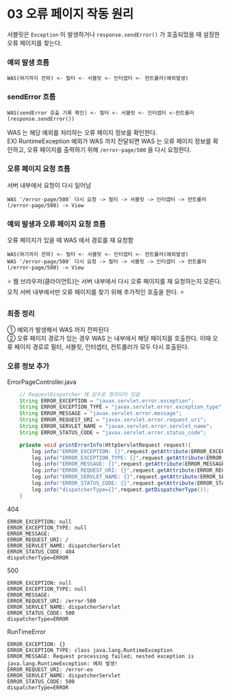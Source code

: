 # 03 오류 페이지 작동 원리

서블릿은 `Exception` 이 발생하거나 `response.sendError()` 가 호출되었을 때 설정한 오류 페이지를 찾는다.

### 예외 발생 흐름
```
WAS(여기까지 전파) <- 필터 <- 서블릿 <- 인터셉터 <- 컨트롤러(예외발생)
```

### sendError 흐름
```
WAS(sendError 호출 기록 확인) <- 필터 <- 서블릿 <- 인터셉터 <-컨트롤러(response.sendError())
```

WAS 는 해당 예외를 처리하는 오류 페이지 정보를 확인한다.<br>
EX) RuntimeException 예외가 WAS 까지 전달되면 WAS 는 오류 페이지 정보를 확인하고, 오류 페이지를 출력하기 위해 `/error-page/500` 을 다시 요청한다.

### 오류 페이지 요청 흐름
서버 내부에서 요청이 다시 일어남
```
WAS '/error-page/500` 다시 요청 -> 필터 -> 서블릿 -> 인터셉터 -> 컨트롤러(/error-page/500) -> View
```

### 예외 발생과 오류 페이지 요청 흐름
오류 페이지가 있을 때 WAS 에서 경로를 재 요청함
```
WAS(여기까지 전파) <- 필터 <- 서블릿 <- 인터셉터 <- 컨트롤러(예외발생)
WAS '/error-page/500` 다시 요청 -> 필터 -> 서블릿 -> 인터셉터 -> 컨트롤러(/error-page/500) -> View
```
⭐️ 웹 브라우저(클라이언트)는 서버 내부에서 다시 오류 페이지를 재 요청하는지 모른다. 오직 서버 내부에서만 오류 페이지를 찾기 위해 추가적인 호출을 한다. ⭐️

### 최종 정리 
① 예외가 발생해서 WAS 까지 전파된다<br>
② 오류 페이지 경로가 있는 경우 WAS 는 내부에서 해당 페이지를 호출한다. 이때 오류 페이지 경로로 필터, 서블릿, 인터셉터, 컨트롤러가 모두 다시 호출된다. 

### 오류 정보 추가 
ErrorPageController.java
```java
    // RequestDispatcher 에 상수로 정의되어 있음                                    
    String ERROR_EXCEPTION = "javax.servlet.error.exception";             
    String ERROR_EXCEPTION_TYPE = "javax.servlet.error.exception_type";   
    String ERROR_MESSAGE = "javax.servlet.error.message";                 
    String ERROR_REQUEST_URI = "javax.servlet.error.request_uri";         
    String ERROR_SERVLET_NAME = "javax.servlet.error.servlet_name";       
    String ERROR_STATUS_CODE = "javax.servlet.error.status_code";

    private void printErrorInfo(HttpServletRequest request){
        log.info("ERROR_EXCEPTION: {}",request.getAttribute(ERROR_EXCEPTION));
        log.info("ERROR_EXCEPTION_TYPE: {}",request.getAttribute(ERROR_EXCEPTION_TYPE));
        log.info("ERROR_MESSAGE: {}",request.getAttribute(ERROR_MESSAGE));
        log.info("ERROR_REQUEST_URI: {}",request.getAttribute(ERROR_REQUEST_URI));
        log.info("ERROR_SERVLET_NAME: {}",request.getAttribute(ERROR_SERVLET_NAME));
        log.info("ERROR_STATUS_CODE: {}",request.getAttribute(ERROR_STATUS_CODE));
        log.info("dispatcherType={}",request.getDispatcherType());
    }
```

404
```
ERROR_EXCEPTION: null
ERROR_EXCEPTION_TYPE: null
ERROR_MESSAGE: 
ERROR_REQUEST_URI: /
ERROR_SERVLET_NAME: dispatcherServlet
ERROR_STATUS_CODE: 404
dispatcherType=ERROR
```

500
```
ERROR_EXCEPTION: null
ERROR_EXCEPTION_TYPE: null
ERROR_MESSAGE: 
ERROR_REQUEST_URI: /error-500
ERROR_SERVLET_NAME: dispatcherServlet
ERROR_STATUS_CODE: 500
dispatcherType=ERROR
```

RunTimeError
```
ERROR_EXCEPTION: {}
ERROR_EXCEPTION_TYPE: class java.lang.RuntimeException
ERROR_MESSAGE: Request processing failed; nested exception is java.lang.RuntimeException: 예외 발생!
ERROR_REQUEST_URI: /error-ex
ERROR_SERVLET_NAME: dispatcherServlet
ERROR_STATUS_CODE: 500
dispatcherType=ERROR
```

